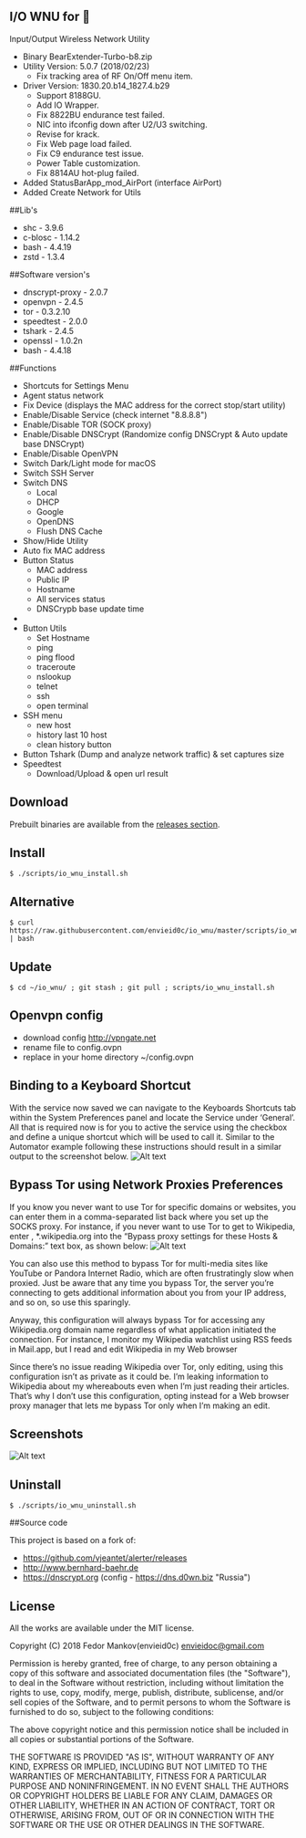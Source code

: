 ## I/O WNU for 
Input/Output Wireless Network Utility

* Binary BearExtender-Turbo-b8.zip
* Utility Version: 5.0.7 (2018/02/23)
	- Fix tracking area of RF On/Off menu item.
* Driver Version: 1830.20.b14_1827.4.b29
	- Support 8188GU.
	- Add IO Wrapper.
	- Fix 8822BU endurance test failed.
	- NIC into ifconfig down after U2/U3 switching.
	- Revise for krack.
	- Fix Web page load failed.
	- Fix C9 endurance test issue.
	- Power Table customization.
	- Fix 8814AU hot-plug failed.
* Added StatusBarApp_mod_AirPort (interface AirPort)
* Added Create Network for Utils

##Lib's
* shc - 3.9.6
* c-blosc - 1.14.2
* bash - 4.4.19
* zstd - 1.3.4

##Software version's
* dnscrypt-proxy - 2.0.7
* openvpn - 2.4.5
* tor - 0.3.2.10
* speedtest - 2.0.0
* tshark - 2.4.5
* openssl - 1.0.2n
* bash - 4.4.18

##Functions

* Shortcuts for Settings Menu
* Agent status network
* Fix Device (displays the MAC address for the correct stop/start utility)
* Enable/Disable Service (check internet "8.8.8.8")
* Enable/Disable TOR (SOCK proxy)
* Enable/Disable DNSCrypt (Randomize config DNSCrypt & Auto update base DNSCrypt)
* Enable/Disable OpenVPN
* Switch Dark/Light mode for macOS
* Switch SSH Server
* Switch DNS 
    - Local
    - DHCP
    - Google
    - OpenDNS
    - Flush DNS Cache
* Show/Hide Utility
* Auto fix MAC address
* Button Status
    - MAC address
    - Public IP
    - Hostname
    - All services status
    - DNSCrypb base update time
* 
* Button Utils 
    - Set Hostname
    - ping
    - ping flood
    - traceroute
    - nslookup
    - telnet
    - ssh
    - open terminal
* SSH menu
    - new host
    - history last 10 host
    - clean history button
* Button Tshark (Dump and analyze network traffic) & set captures size
* Speedtest
    - Download/Upload & open url result

## Download

Prebuilt binaries are available from the
[releases section](https://github.com/envieid0c/io_wnu/releases).

##  Install
```
$ ./scripts/io_wnu_install.sh
```
## Alternative 
```
$ curl https://raw.githubusercontent.com/envieid0c/io_wnu/master/scripts/io_wnu_install.sh | bash
```
## Update
```
$ cd ~/io_wnu/ ; git stash ; git pull ; scripts/io_wnu_install.sh
```
## Openvpn config
- download config http://vpngate.net
- rename file to config.ovpn
- replace in your home directory ~/config.ovpn 

## Binding to a Keyboard Shortcut

With the service now saved we can navigate to the Keyboards Shortcuts tab within the System Preferences panel and locate the Service under ‘General’. All that is required now is for you to active the service using the checkbox and define a unique shortcut which will be used to call it. Similar to the Automator example following these instructions should result in a similar output to the screenshot below.
![Alt text](/img/img5.png?raw=true "")

## Bypass Tor using Network Proxies Preferences

If you know you never want to use Tor for specific domains or websites, you can enter them in a comma-separated list back where you set up the SOCKS proxy. For instance, if you never want to use Tor to get to Wikipedia, enter , *.wikipedia.org into the “Bypass proxy settings for these Hosts & Domains:” text box, as shown below:
![Alt text](/img/img6.png?raw=true "")

You can also use this method to bypass Tor for multi-media sites like YouTube or Pandora Internet Radio, which are often frustratingly slow when proxied. Just be aware that any time you bypass Tor, the server you’re connecting to gets additional information about you from your IP address, and so on, so use this sparingly.

Anyway, this configuration will always bypass Tor for accessing any Wikipedia.org domain name regardless of what application initiated the connection. For instance, I monitor my Wikipedia watchlist using RSS feeds in Mail.app, but I read and edit Wikipedia in my Web browser

Since there’s no issue reading Wikipedia over Tor, only editing, using this configuration isn’t as private as it could be. I’m leaking information to Wikipedia about my whereabouts even when I’m just reading their articles. That’s why I don’t use this configuration, opting instead for a Web browser proxy manager that lets me bypass Tor only when I’m making an edit.


## Screenshots
![Alt text](/img/info.png?raw=true "")

##  Uninstall
```
$ ./scripts/io_wnu_uninstall.sh
```

##Source code

This project is based on a fork of:
- https://github.com/vjeantet/alerter/releases
- http://www.bernhard-baehr.de
- https://dnscrypt.org (config - https://dns.d0wn.biz "Russia")

## License

All the works are available under the MIT license.

Copyright (C) 2018 Fedor Mankov(envieid0c) <envieidoc@gmail.com>

Permission is hereby granted, free of charge, to any person obtaining a copy
of this software and associated documentation files (the "Software"), to deal
in the Software without restriction, including without limitation the rights
to use, copy, modify, merge, publish, distribute, sublicense, and/or sell
copies of the Software, and to permit persons to whom the Software is
furnished to do so, subject to the following conditions:

The above copyright notice and this permission notice shall be included in all
copies or substantial portions of the Software.

THE SOFTWARE IS PROVIDED "AS IS", WITHOUT WARRANTY OF ANY KIND, EXPRESS OR
IMPLIED, INCLUDING BUT NOT LIMITED TO THE WARRANTIES OF MERCHANTABILITY,
FITNESS FOR A PARTICULAR PURPOSE AND NONINFRINGEMENT. IN NO EVENT SHALL THE
AUTHORS OR COPYRIGHT HOLDERS BE LIABLE FOR ANY CLAIM, DAMAGES OR OTHER
LIABILITY, WHETHER IN AN ACTION OF CONTRACT, TORT OR OTHERWISE, ARISING FROM,
OUT OF OR IN CONNECTION WITH THE SOFTWARE OR THE USE OR OTHER DEALINGS IN THE
SOFTWARE.
